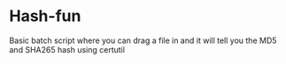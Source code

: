 # Hash-fun
Basic batch script where you can drag a file in and it will tell you the MD5 and SHA265 hash using certutil
